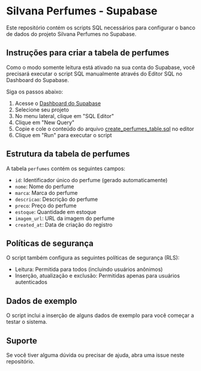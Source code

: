 # Silvana Perfumes - Supabase

Este repositório contém os scripts SQL necessários para configurar o banco de dados do projeto Silvana Perfumes no Supabase.

## Instruções para criar a tabela de perfumes

Como o modo somente leitura está ativado na sua conta do Supabase, você precisará executar o script SQL manualmente através do Editor SQL no Dashboard do Supabase.

Siga os passos abaixo:

1. Acesse o [Dashboard do Supabase](https://supabase.com/dashboard)
2. Selecione seu projeto
3. No menu lateral, clique em "SQL Editor"
4. Clique em "New Query"
5. Copie e cole o conteúdo do arquivo [create_perfumes_table.sql](https://github.com/ralphdanezin/silvana-perfumes-supabase/blob/main/create_perfumes_table.sql) no editor
6. Clique em "Run" para executar o script

## Estrutura da tabela de perfumes

A tabela `perfumes` contém os seguintes campos:

- `id`: Identificador único do perfume (gerado automaticamente)
- `nome`: Nome do perfume
- `marca`: Marca do perfume
- `descricao`: Descrição do perfume
- `preco`: Preço do perfume
- `estoque`: Quantidade em estoque
- `imagem_url`: URL da imagem do perfume
- `created_at`: Data de criação do registro

## Políticas de segurança

O script também configura as seguintes políticas de segurança (RLS):

- Leitura: Permitida para todos (incluindo usuários anônimos)
- Inserção, atualização e exclusão: Permitidas apenas para usuários autenticados

## Dados de exemplo

O script inclui a inserção de alguns dados de exemplo para você começar a testar o sistema.

## Suporte

Se você tiver alguma dúvida ou precisar de ajuda, abra uma issue neste repositório.
